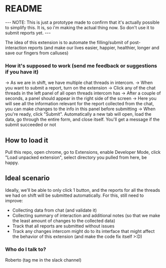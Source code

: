 # README #
--- NOTE: This is just a prototype made to confirm that it's actually possible to simplify this. It is, so i'm making the actual thing now. So don't use it to submit reports yet. ---

The idea of this extension is to automate the filling/submit of post-interaction reports
(and make our lives easier, happier, healthier, longer and save our fingers from calluses)

### How it's supposed to work (send me feedback or suggestions if you have it) ###

-> As we are in shift, we have multiple chat threads in intercom.
-> When you want to submit a report, turn on the extension
-> Click any of the chat threads in the left panel of all open threads intercom has
-> After a couple of seconds, a panel should appear in the right side of the screen
-> Here you will see all the information relevant for the report collected from the chat, you can make changes to the info in this panel before submitting
-> When you're ready, click "Submit". Automatically a new tab will open, load the data, go through the entire form, and close itself. You'll get a message if the submit succeeded or not


## How to load it ##

Pull this repo, open chrome, go to Extensions, enable Developer Mode, click "Load unpacked extension", select directory you pulled from here, be happy.


## Ideal scenario ##

Ideally, we'll be able to only click 1 button, and the reports for all the threads we had on shift will be submitted automatically. For this, still need to improve:
   - Collecting data from chat (and validate it)
   - Collecting summary of interaction and additional notes (so that we make the least amount
     of changes to the collected data)
   - Track that all reports are submitted without issues
   - Track any changes intercom might do to its interface that might affect the behavior of
     this extension (and make the code fix itself >:D)


### Who do I talk to? ###

Roberto (tag me in the slack channel)